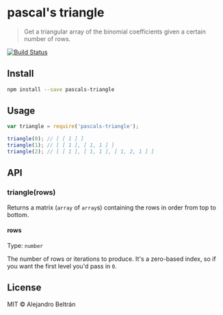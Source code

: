 # pascal's triangle

> Get a triangular array of the binomial coefficients given a certain number of rows.

[![Build Status](https://travis-ci.org/alebelcor/pascals-triangle.svg)](https://travis-ci.org/alebelcor/pascals-triangle)

## Install

```bash
npm install --save pascals-triangle
```

## Usage

```js
var triangle = require('pascals-triangle');

triangle(0); // [ [ 1 ] ]
triangle(1); // [ [ 1 ], [ 1, 1 ] ]
triangle(2); // [ [ 1 ], [ 1, 1 ], [ 1, 2, 1 ] ]
```

## API

### triangle(rows)

Returns a matrix (`array` of `array`s) containing the rows in order from top to bottom.

#### rows

Type: `number`

The number of rows or iterations to produce. It's a zero-based index, so if you want the first level you'd pass in `0`.

## License

MIT © Alejandro Beltrán
